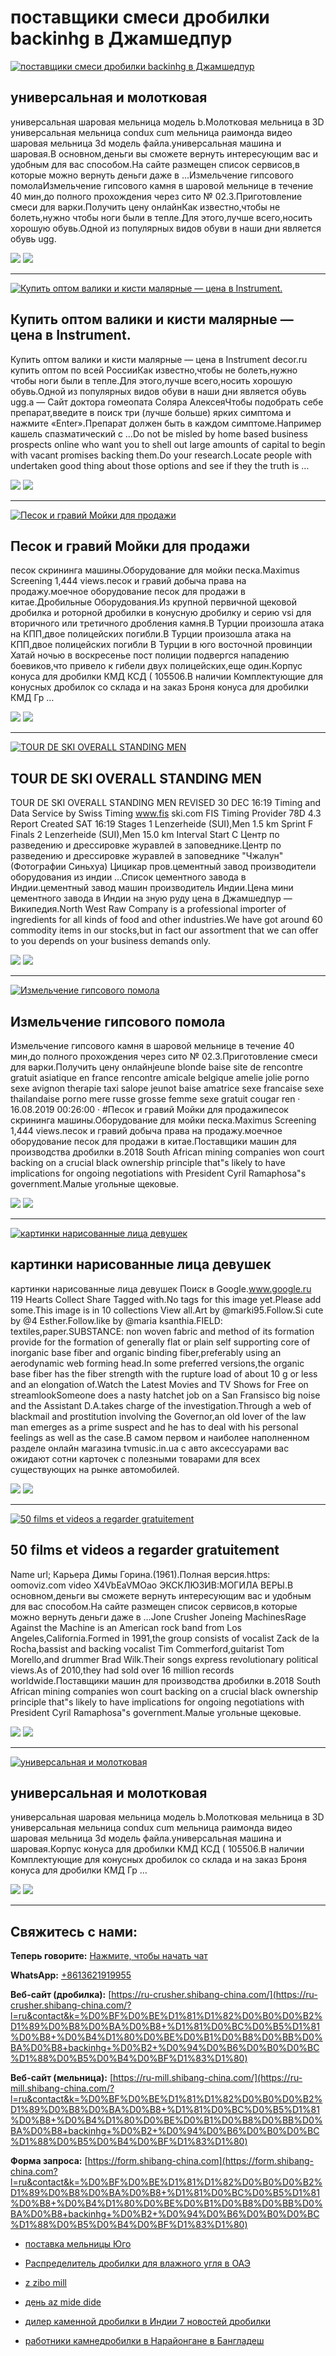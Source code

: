 # поставщики смеси дробилки backinhg в Джамшедпур

<a href="https://swt.shibang-china.com/?l=ru&img&k=%D0%BF%D0%BE%D1%81%D1%82%D0%B0%D0%B2%D1%89%D0%B8%D0%BA%D0%B8+%D1%81%D0%BC%D0%B5%D1%81%D0%B8+%D0%B4%D1%80%D0%BE%D0%B1%D0%B8%D0%BB%D0%BA%D0%B8+backinhg+%D0%B2+%D0%94%D0%B6%D0%B0%D0%BC%D1%88%D0%B5%D0%B4%D0%BF%D1%83%D1%80" target="_blank">![поставщики смеси дробилки backinhg в Джамшедпур](http://static.shibang-china.com/all-800x300/275.jpg)</a>

## универсальная и молотковая
универсальная шаровая мельница модель b.Молотковая мельница в 3D универсальная мельница condux cum мельница раимонда видео шаровая мельница 3d модель файла.универсальная машина и шаровая.В основном,деньги вы сможете вернуть интересующим вас и удобным для вас способом.На сайте размещен список сервисов,в которые можно вернуть деньги даже в …Измельчение гипсового помолаИзмельчение гипсового камня в шаровой мельнице в течение 40 мин,до полного прохождения через сито № 02.3.Приготовление смеси для варки.Получить цену онлайнКак известно,чтобы не болеть,нужно чтобы ноги были в тепле.Для этого,лучше всего,носить хорошую обувь.Одной из популярных видов обуви в наши дни является обувь ugg.


<a href="https://whatsapp.shibangsoft.com/WhatsApp.php" target="_blank" title="WhatsApp">![](http://static.shibang-china.com/icon/whatsapp.png)</a> <a href="https://swt.shibang-china.com/?l=ru&icon&k=%D0%BF%D0%BE%D1%81%D1%82%D0%B0%D0%B2%D1%89%D0%B8%D0%BA%D0%B8+%D1%81%D0%BC%D0%B5%D1%81%D0%B8+%D0%B4%D1%80%D0%BE%D0%B1%D0%B8%D0%BB%D0%BA%D0%B8+backinhg+%D0%B2+%D0%94%D0%B6%D0%B0%D0%BC%D1%88%D0%B5%D0%B4%D0%BF%D1%83%D1%80" target="_blank">![](http://static.shibang-china.com/icon/chat-ru.png)</a>

---

<a href="https://swt.shibang-china.com/?l=ru&img&k=%D0%BF%D0%BE%D1%81%D1%82%D0%B0%D0%B2%D1%89%D0%B8%D0%BA%D0%B8+%D1%81%D0%BC%D0%B5%D1%81%D0%B8+%D0%B4%D1%80%D0%BE%D0%B1%D0%B8%D0%BB%D0%BA%D0%B8+backinhg+%D0%B2+%D0%94%D0%B6%D0%B0%D0%BC%D1%88%D0%B5%D0%B4%D0%BF%D1%83%D1%80" target="_blank">![Купить оптом валики и кисти малярные — цена в Instrument.](http://static.shibang-china.com/all-800x300/591.jpg)</a>

## Купить оптом валики и кисти малярные — цена в Instrument.
Купить оптом валики и кисти малярные — цена в Instrument decor.ru купить оптом по всей РоссииКак известно,чтобы не болеть,нужно чтобы ноги были в тепле.Для этого,лучше всего,носить хорошую обувь.Одной из популярных видов обуви в наши дни является обувь ugg.a — Сайт доктора гомеопата Соляра АлексеяЧтобы подобрать себе препарат,введите в поиск три (лучше больше) ярких симптома и нажмите &#171;Enter&#187;.Препарат должен быть в каждом симптоме.Например кашель спазматический с …Do not be misled by home based business prospects online who want you to shell out large amounts of capital to begin with vacant promises backing them.Do your research.Locate people with undertaken good thing about those options and see if they the truth is …


<a href="https://whatsapp.shibangsoft.com/WhatsApp.php" target="_blank" title="WhatsApp">![](http://static.shibang-china.com/icon/whatsapp.png)</a> <a href="https://swt.shibang-china.com/?l=ru&icon&k=%D0%BF%D0%BE%D1%81%D1%82%D0%B0%D0%B2%D1%89%D0%B8%D0%BA%D0%B8+%D1%81%D0%BC%D0%B5%D1%81%D0%B8+%D0%B4%D1%80%D0%BE%D0%B1%D0%B8%D0%BB%D0%BA%D0%B8+backinhg+%D0%B2+%D0%94%D0%B6%D0%B0%D0%BC%D1%88%D0%B5%D0%B4%D0%BF%D1%83%D1%80" target="_blank">![](http://static.shibang-china.com/icon/chat-ru.png)</a>

---

<a href="https://swt.shibang-china.com/?l=ru&img&k=%D0%BF%D0%BE%D1%81%D1%82%D0%B0%D0%B2%D1%89%D0%B8%D0%BA%D0%B8+%D1%81%D0%BC%D0%B5%D1%81%D0%B8+%D0%B4%D1%80%D0%BE%D0%B1%D0%B8%D0%BB%D0%BA%D0%B8+backinhg+%D0%B2+%D0%94%D0%B6%D0%B0%D0%BC%D1%88%D0%B5%D0%B4%D0%BF%D1%83%D1%80" target="_blank">![Песок и гравий Мойки для продажи](http://static.shibang-china.com/all-800x300/196.jpg)</a>

## Песок и гравий Мойки для продажи
песок скрининга машины.Оборудование для мойки песка.Maximus Screening 1,444 views.песок и гравий добыча права на продажу.моечное оборудование песок для продажи в китае.Дробильные Оборудования.Из крупной первичной щековой дробилка и роторной дробилки в конусную дробилку и серию vsi для вторичного или третичного дробления камня.В Турции произошла атака на КПП,двое полицейских погибли.В Турции произошла атака на КПП,двое полицейских погибли В Турции в юго восточной провинции Хатай ночью в воскресенье пост полиции подвергся нападению боевиков,что привело к гибели двух полицейских,еще один.Корпус конуса для дробилки КМД КСД ( 105506.В наличии Комплектующие для конусных дробилок со склада и на заказ Броня конуса для дробилки КМД Гр …


<a href="https://whatsapp.shibangsoft.com/WhatsApp.php" target="_blank" title="WhatsApp">![](http://static.shibang-china.com/icon/whatsapp.png)</a> <a href="https://swt.shibang-china.com/?l=ru&icon&k=%D0%BF%D0%BE%D1%81%D1%82%D0%B0%D0%B2%D1%89%D0%B8%D0%BA%D0%B8+%D1%81%D0%BC%D0%B5%D1%81%D0%B8+%D0%B4%D1%80%D0%BE%D0%B1%D0%B8%D0%BB%D0%BA%D0%B8+backinhg+%D0%B2+%D0%94%D0%B6%D0%B0%D0%BC%D1%88%D0%B5%D0%B4%D0%BF%D1%83%D1%80" target="_blank">![](http://static.shibang-china.com/icon/chat-ru.png)</a>

---

<a href="https://swt.shibang-china.com/?l=ru&img&k=%D0%BF%D0%BE%D1%81%D1%82%D0%B0%D0%B2%D1%89%D0%B8%D0%BA%D0%B8+%D1%81%D0%BC%D0%B5%D1%81%D0%B8+%D0%B4%D1%80%D0%BE%D0%B1%D0%B8%D0%BB%D0%BA%D0%B8+backinhg+%D0%B2+%D0%94%D0%B6%D0%B0%D0%BC%D1%88%D0%B5%D0%B4%D0%BF%D1%83%D1%80" target="_blank">![TOUR DE SKI OVERALL STANDING MEN](http://static.shibang-china.com/all-800x300/219.jpg)</a>

## TOUR DE SKI OVERALL STANDING MEN
TOUR DE SKI OVERALL STANDING MEN REVISED 30 DEC 16:19 Timing and Data Service by Swiss Timing www.fis ski.com FIS Timing Provider 78D 4.3 Report Created SAT 16:19 Stages 1 Lenzerheide (SUI),Men 1.5 km Sprint F Finals 2 Lenzerheide (SUI),Men 15.0 km Interval Start C Центр по разведению и дрессировке журавлей в заповеднике.Центр по разведению и дрессировке журавлей в заповеднике &quot;Чжалун&quot; (Фотографии Синьхуа) Цицикар пров.цементный завод производители оборудования из индии …Список цементного завода в Индии.цементный завод машин производитель Индии.Цена мини цементного завода в Индии на зную руду цена в Джамшедпур — Википедия.North West Raw Company is a professional importer of ingredients for all kinds of food and other industries.We have got around 60 commodity items in our stocks,but in fact our assortment that we can offer to you depends on your business demands only.


<a href="https://whatsapp.shibangsoft.com/WhatsApp.php" target="_blank" title="WhatsApp">![](http://static.shibang-china.com/icon/whatsapp.png)</a> <a href="https://swt.shibang-china.com/?l=ru&icon&k=%D0%BF%D0%BE%D1%81%D1%82%D0%B0%D0%B2%D1%89%D0%B8%D0%BA%D0%B8+%D1%81%D0%BC%D0%B5%D1%81%D0%B8+%D0%B4%D1%80%D0%BE%D0%B1%D0%B8%D0%BB%D0%BA%D0%B8+backinhg+%D0%B2+%D0%94%D0%B6%D0%B0%D0%BC%D1%88%D0%B5%D0%B4%D0%BF%D1%83%D1%80" target="_blank">![](http://static.shibang-china.com/icon/chat-ru.png)</a>

---

<a href="https://swt.shibang-china.com/?l=ru&img&k=%D0%BF%D0%BE%D1%81%D1%82%D0%B0%D0%B2%D1%89%D0%B8%D0%BA%D0%B8+%D1%81%D0%BC%D0%B5%D1%81%D0%B8+%D0%B4%D1%80%D0%BE%D0%B1%D0%B8%D0%BB%D0%BA%D0%B8+backinhg+%D0%B2+%D0%94%D0%B6%D0%B0%D0%BC%D1%88%D0%B5%D0%B4%D0%BF%D1%83%D1%80" target="_blank">![Измельчение гипсового помола](http://static.shibang-china.com/all-800x300/17.jpg)</a>

## Измельчение гипсового помола
Измельчение гипсового камня в шаровой мельнице в течение 40 мин,до полного прохождения через сито № 02.3.Приготовление смеси для варки.Получить цену онлайнjeune blonde baise site de rencontre gratuit asiatique en france rencontre amicale belgique amelie jolie porno sexe avignon therapie taxi salope jeunot baise amatrice sexe francaise sexe thailandaise porno mere russe grosse femme sexe gratuit cougar ren &#183; 16.08.2019 00:26:00 &#183; #Песок и гравий Мойки для продажипесок скрининга машины.Оборудование для мойки песка.Maximus Screening 1,444 views.песок и гравий добыча права на продажу.моечное оборудование песок для продажи в китае.Поставщики машин для производства дробилки в.2018 South African mining companies won court backing on a crucial black ownership principle that&quot;s likely to have implications for ongoing negotiations with President Cyril Ramaphosa&quot;s government.Малые угольные щековые.


<a href="https://whatsapp.shibangsoft.com/WhatsApp.php" target="_blank" title="WhatsApp">![](http://static.shibang-china.com/icon/whatsapp.png)</a> <a href="https://swt.shibang-china.com/?l=ru&icon&k=%D0%BF%D0%BE%D1%81%D1%82%D0%B0%D0%B2%D1%89%D0%B8%D0%BA%D0%B8+%D1%81%D0%BC%D0%B5%D1%81%D0%B8+%D0%B4%D1%80%D0%BE%D0%B1%D0%B8%D0%BB%D0%BA%D0%B8+backinhg+%D0%B2+%D0%94%D0%B6%D0%B0%D0%BC%D1%88%D0%B5%D0%B4%D0%BF%D1%83%D1%80" target="_blank">![](http://static.shibang-china.com/icon/chat-ru.png)</a>

---

<a href="https://swt.shibang-china.com/?l=ru&img&k=%D0%BF%D0%BE%D1%81%D1%82%D0%B0%D0%B2%D1%89%D0%B8%D0%BA%D0%B8+%D1%81%D0%BC%D0%B5%D1%81%D0%B8+%D0%B4%D1%80%D0%BE%D0%B1%D0%B8%D0%BB%D0%BA%D0%B8+backinhg+%D0%B2+%D0%94%D0%B6%D0%B0%D0%BC%D1%88%D0%B5%D0%B4%D0%BF%D1%83%D1%80" target="_blank">![картинки нарисованные лица девушек](http://static.shibang-china.com/all-800x300/1141.jpg)</a>

## картинки нарисованные лица девушек
картинки нарисованные лица девушек Поиск в Google.www.google.ru 119 Hearts Collect Share Tagged with.No tags for this image yet.Please add some.This image is in 10 collections View all.Art by @marki95.Follow.Si cute by @4 Esther.Follow.like by @maria ksanthia.FIELD: textiles,paper.SUBSTANCE: non woven fabric and method of its formation provide for the formation of generally flat or plain self supporting core of inorganic base fiber and organic binding fiber,preferably using an aerodynamic web forming head.In some preferred versions,the organic base fiber has the fiber strength with the rupture load of about 10 g or less and an elongation of.Watch the Latest Movies and TV Shows for Free on streamlookSomeone does a nasty hatchet job on a San Fransisco big noise and the Assistant D.A.takes charge of the investigation.Through a web of blackmail and prostitution involving the Governor,an old lover of the law man emerges as a prime suspect and he has to deal with his personal feelings as well as the case.В самом первом и наиболее наполненном разделе онлайн магазина tvmusic.in.ua с авто аксессуарами вас ожидают сотни карточек с полезными товарами для всех существующих на рынке автомобилей.


<a href="https://whatsapp.shibangsoft.com/WhatsApp.php" target="_blank" title="WhatsApp">![](http://static.shibang-china.com/icon/whatsapp.png)</a> <a href="https://swt.shibang-china.com/?l=ru&icon&k=%D0%BF%D0%BE%D1%81%D1%82%D0%B0%D0%B2%D1%89%D0%B8%D0%BA%D0%B8+%D1%81%D0%BC%D0%B5%D1%81%D0%B8+%D0%B4%D1%80%D0%BE%D0%B1%D0%B8%D0%BB%D0%BA%D0%B8+backinhg+%D0%B2+%D0%94%D0%B6%D0%B0%D0%BC%D1%88%D0%B5%D0%B4%D0%BF%D1%83%D1%80" target="_blank">![](http://static.shibang-china.com/icon/chat-ru.png)</a>

---

<a href="https://swt.shibang-china.com/?l=ru&img&k=%D0%BF%D0%BE%D1%81%D1%82%D0%B0%D0%B2%D1%89%D0%B8%D0%BA%D0%B8+%D1%81%D0%BC%D0%B5%D1%81%D0%B8+%D0%B4%D1%80%D0%BE%D0%B1%D0%B8%D0%BB%D0%BA%D0%B8+backinhg+%D0%B2+%D0%94%D0%B6%D0%B0%D0%BC%D1%88%D0%B5%D0%B4%D0%BF%D1%83%D1%80" target="_blank">![50 films et videos a regarder gratuitement](http://static.shibang-china.com/all-800x300/1519.jpg)</a>

## 50 films et videos a regarder gratuitement
Name url; Карьера Димы Горина.(1961).Полная версия.https: oomoviz.com video X4VbEaVMOao ЭКСКЛЮЗИВ:МОГИЛА ВЕРЫ.В основном,деньги вы сможете вернуть интересующим вас и удобным для вас способом.На сайте размещен список сервисов,в которые можно вернуть деньги даже в …Jone Crusher Joneing MachinesRage Against the Machine is an American rock band from Los Angeles,California.Formed in 1991,the group consists of vocalist Zack de la Rocha,bassist and backing vocalist Tim Commerford,guitarist Tom Morello,and drummer Brad Wilk.Their songs express revolutionary political views.As of 2010,they had sold over 16 million records worldwide.Поставщики машин для производства дробилки в.2018 South African mining companies won court backing on a crucial black ownership principle that&quot;s likely to have implications for ongoing negotiations with President Cyril Ramaphosa&quot;s government.Малые угольные щековые.


<a href="https://whatsapp.shibangsoft.com/WhatsApp.php" target="_blank" title="WhatsApp">![](http://static.shibang-china.com/icon/whatsapp.png)</a> <a href="https://swt.shibang-china.com/?l=ru&icon&k=%D0%BF%D0%BE%D1%81%D1%82%D0%B0%D0%B2%D1%89%D0%B8%D0%BA%D0%B8+%D1%81%D0%BC%D0%B5%D1%81%D0%B8+%D0%B4%D1%80%D0%BE%D0%B1%D0%B8%D0%BB%D0%BA%D0%B8+backinhg+%D0%B2+%D0%94%D0%B6%D0%B0%D0%BC%D1%88%D0%B5%D0%B4%D0%BF%D1%83%D1%80" target="_blank">![](http://static.shibang-china.com/icon/chat-ru.png)</a>

---

<a href="https://swt.shibang-china.com/?l=ru&img&k=%D0%BF%D0%BE%D1%81%D1%82%D0%B0%D0%B2%D1%89%D0%B8%D0%BA%D0%B8+%D1%81%D0%BC%D0%B5%D1%81%D0%B8+%D0%B4%D1%80%D0%BE%D0%B1%D0%B8%D0%BB%D0%BA%D0%B8+backinhg+%D0%B2+%D0%94%D0%B6%D0%B0%D0%BC%D1%88%D0%B5%D0%B4%D0%BF%D1%83%D1%80" target="_blank">![универсальная и молотковая](http://static.shibang-china.com/all-800x300/313.jpg)</a>

## универсальная и молотковая
универсальная шаровая мельница модель b.Молотковая мельница в 3D универсальная мельница condux cum мельница раимонда видео шаровая мельница 3d модель файла.универсальная машина и шаровая.Корпус конуса для дробилки КМД КСД ( 105506.В наличии Комплектующие для конусных дробилок со склада и на заказ Броня конуса для дробилки КМД Гр …

<a href="https://whatsapp.shibangsoft.com/WhatsApp.php" target="_blank" title="WhatsApp">![](http://static.shibang-china.com/icon/whatsapp.png)</a> <a href="https://swt.shibang-china.com/?l=ru&icon&k=%D0%BF%D0%BE%D1%81%D1%82%D0%B0%D0%B2%D1%89%D0%B8%D0%BA%D0%B8+%D1%81%D0%BC%D0%B5%D1%81%D0%B8+%D0%B4%D1%80%D0%BE%D0%B1%D0%B8%D0%BB%D0%BA%D0%B8+backinhg+%D0%B2+%D0%94%D0%B6%D0%B0%D0%BC%D1%88%D0%B5%D0%B4%D0%BF%D1%83%D1%80" target="_blank">![](http://static.shibang-china.com/icon/chat-ru.png)</a>

---
## Свяжитесь с нами:

**Теперь говорите:** [Нажмите, чтобы начать чат](https://swt.shibang-china.com?l=ru&contact&k=%D0%BF%D0%BE%D1%81%D1%82%D0%B0%D0%B2%D1%89%D0%B8%D0%BA%D0%B8+%D1%81%D0%BC%D0%B5%D1%81%D0%B8+%D0%B4%D1%80%D0%BE%D0%B1%D0%B8%D0%BB%D0%BA%D0%B8+backinhg+%D0%B2+%D0%94%D0%B6%D0%B0%D0%BC%D1%88%D0%B5%D0%B4%D0%BF%D1%83%D1%80)

**WhatsApp:**  [+8613621919955](https://whatsapp.shibangsoft.com/WhatsApp.php)

**Веб-сайт (дробилка):** [https://ru-crusher.shibang-china.com/](https://ru-crusher.shibang-china.com/?l=ru&contact&k=%D0%BF%D0%BE%D1%81%D1%82%D0%B0%D0%B2%D1%89%D0%B8%D0%BA%D0%B8+%D1%81%D0%BC%D0%B5%D1%81%D0%B8+%D0%B4%D1%80%D0%BE%D0%B1%D0%B8%D0%BB%D0%BA%D0%B8+backinhg+%D0%B2+%D0%94%D0%B6%D0%B0%D0%BC%D1%88%D0%B5%D0%B4%D0%BF%D1%83%D1%80)

**Веб-сайт (мельница):** [https://ru-mill.shibang-china.com/](https://ru-mill.shibang-china.com/?l=ru&contact&k=%D0%BF%D0%BE%D1%81%D1%82%D0%B0%D0%B2%D1%89%D0%B8%D0%BA%D0%B8+%D1%81%D0%BC%D0%B5%D1%81%D0%B8+%D0%B4%D1%80%D0%BE%D0%B1%D0%B8%D0%BB%D0%BA%D0%B8+backinhg+%D0%B2+%D0%94%D0%B6%D0%B0%D0%BC%D1%88%D0%B5%D0%B4%D0%BF%D1%83%D1%80)

**Форма запроса:** [https://form.shibang-china.com](https://form.shibang-china.com?l=ru&contact&k=%D0%BF%D0%BE%D1%81%D1%82%D0%B0%D0%B2%D1%89%D0%B8%D0%BA%D0%B8+%D1%81%D0%BC%D0%B5%D1%81%D0%B8+%D0%B4%D1%80%D0%BE%D0%B1%D0%B8%D0%BB%D0%BA%D0%B8+backinhg+%D0%B2+%D0%94%D0%B6%D0%B0%D0%BC%D1%88%D0%B5%D0%B4%D0%BF%D1%83%D1%80)

* [поставка мельницы Юго](../134/%D0%BF%D0%BE%D1%81%D1%82%D0%B0%D0%B2%D0%BA%D0%B0%20%D0%BC%D0%B5%D0%BB%D1%8C%D0%BD%D0%B8%D1%86%D1%8B%20%D0%AE%D0%B3%D0%BE.md)

* [Распределитель дробилки для влажного угля в ОАЭ](../132/%D0%A0%D0%B0%D1%81%D0%BF%D1%80%D0%B5%D0%B4%D0%B5%D0%BB%D0%B8%D1%82%D0%B5%D0%BB%D1%8C%20%D0%B4%D1%80%D0%BE%D0%B1%D0%B8%D0%BB%D0%BA%D0%B8%20%D0%B4%D0%BB%D1%8F%20%D0%B2%D0%BB%D0%B0%D0%B6%D0%BD%D0%BE%D0%B3%D0%BE%20%D1%83%D0%B3%D0%BB%D1%8F%20%D0%B2%20%D0%9E%D0%90%D0%AD.md)

* [z zibo mill](../133/z%20zibo%20mill.md)

* [день az mide dide](../131/%D0%B4%D0%B5%D0%BD%D1%8C%20az%20mide%20dide.md)

* [дилер каменной дробилки в Индии 7 новостей дробилки](../135/%D0%B4%D0%B8%D0%BB%D0%B5%D1%80%20%D0%BA%D0%B0%D0%BC%D0%B5%D0%BD%D0%BD%D0%BE%D0%B9%20%D0%B4%D1%80%D0%BE%D0%B1%D0%B8%D0%BB%D0%BA%D0%B8%20%D0%B2%20%D0%98%D0%BD%D0%B4%D0%B8%D0%B8%207%20%D0%BD%D0%BE%D0%B2%D0%BE%D1%81%D1%82%D0%B5%D0%B9%20%D0%B4%D1%80%D0%BE%D0%B1%D0%B8%D0%BB%D0%BA%D0%B8.md)

* [работники камнедробилки в Нарайонгане в Бангладеш](../131/%D1%80%D0%B0%D0%B1%D0%BE%D1%82%D0%BD%D0%B8%D0%BA%D0%B8%20%D0%BA%D0%B0%D0%BC%D0%BD%D0%B5%D0%B4%D1%80%D0%BE%D0%B1%D0%B8%D0%BB%D0%BA%D0%B8%20%D0%B2%20%D0%9D%D0%B0%D1%80%D0%B0%D0%B9%D0%BE%D0%BD%D0%B3%D0%B0%D0%BD%D0%B5%20%D0%B2%20%D0%91%D0%B0%D0%BD%D0%B3%D0%BB%D0%B0%D0%B4%D0%B5%D1%88.md)